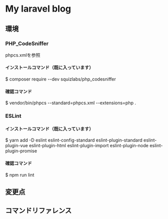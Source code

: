 # My laravel blog

## 環境

### PHP_CodeSniffer

phpcs.xmlを参照

#### インストールコマンド（既に入っています）
$ composer require --dev squizlabs/php_codesniffer 

#### 確認コマンド
$ vendor/bin/phpcs --standard=phpcs.xml --extensions=php .

### ESLint

#### インストールコマンド（既に入っています）
$ yarn add -D eslint eslint-config-standard eslint-plugin-standard eslint-plugin-vue eslint-plugin-html eslint-plugin-import eslint-plugin-node eslint-plugin-promise

#### 確認コマンド

$ npm run lint

## 変更点

## コマンドリファレンス

